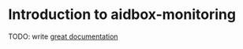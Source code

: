 # Introduction to aidbox-monitoring

TODO: write [great documentation](http://jacobian.org/writing/what-to-write/)
